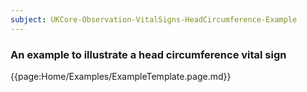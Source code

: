 ```yaml
---
subject: UKCore-Observation-VitalSigns-HeadCircumference-Example
---
```

### An example to illustrate a head circumference vital sign

{{page:Home/Examples/ExampleTemplate.page.md}}